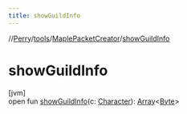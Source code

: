 ```yaml
---
title: showGuildInfo
---
```

//[Perry](../../../index.html)/[tools](../index.html)/[MaplePacketCreator](index.html)/[showGuildInfo](show-guild-info.html)



# showGuildInfo



[jvm]\
open fun [showGuildInfo](show-guild-info.html)(c: [Character](../../client/-character/index.html)): [Array](https://kotlinlang.org/api/latest/jvm/stdlib/kotlin/-array/index.html)<[Byte](https://kotlinlang.org/api/latest/jvm/stdlib/kotlin/-byte/index.html)>




